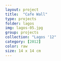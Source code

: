 ```yaml
---
layout: project
title:  "Cafe Wall"
type: projects
folder: lagos
img: lagos-05.jpg
group: projects
collection: "Lagos '12"
category: [2012]
color: raw 
size: 14 x 14 cm
---
```




